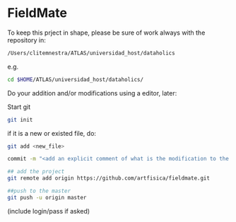 # FieldMate

To keep this prject in shape, please be sure of work always with the repository in:
```bash
/Users/clitemnestra/ATLAS/universidad_host/dataholics
```

e.g.
```bash
cd $HOME/ATLAS/universidad_host/dataholics/
```

Do your addition and/or modifications using a editor, later:

Start git
```bash
git init
```

if it is a new or existed file, do:
```bash
git add <new_file>
```

```bash
commit -m "<add an explicit comment of what is the modification to the repository>"

## add the project
git remote add origin https://github.com/artfisica/fieldmate.git

##push to the master
git push -u origin master
```

(include login/pass if asked)
